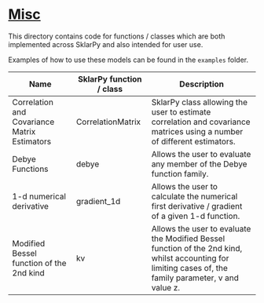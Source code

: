 # <u> Misc </u> 

This directory contains code for functions / classes which are both implemented
across SklarPy and also intended for user use.

Examples of how to use these models can be found in the `examples` folder.


| Name                                         | SklarPy function / class | Description                                                                                                                                             |
|----------------------------------------------|--------------------------|---------------------------------------------------------------------------------------------------------------------------------------------------------|
| Correlation and Covariance Matrix Estimators | CorrelationMatrix        | SklarPy class allowing the user to estimate correlation and covariance matrices using a number of different estimators.                                 |
| Debye Functions                              | debye                    | Allows the user to evaluate any member of the Debye function family.                                                                                    |                                                        |
| 1-d numerical derivative                     | gradient_1d              | Allows the user to calculate the numerical first derivative / gradient of a given 1-d function.                                                         |                                                     |
| Modified Bessel function of the 2nd kind     | kv                       | Allows the user to evaluate the Modified Bessel function of the 2nd kind, whilst accounting for limiting cases of, the family parameter, v and value z. |
